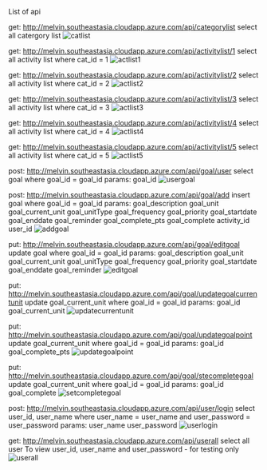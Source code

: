 List of api

get:
http://melvin.southeastasia.cloudapp.azure.com/api/categorylist
select all catergory list
![catlist](https://raw.githubusercontent.com/melzzkwok/goal/my-edit/screenshot/categorylist.PNG)

get: 
http://melvin.southeastasia.cloudapp.azure.com/api/activitylist/1
select all activity list where cat_id = 1
![actlist1](https://raw.githubusercontent.com/melzzkwok/goal/my-edit/screenshot/activitylist1.PNG)

get: 
http://melvin.southeastasia.cloudapp.azure.com/api/activitylist/2
select all activity list where cat_id = 2
![actlist2](https://raw.githubusercontent.com/melzzkwok/goal/my-edit/screenshot/activitylist2.PNG)

get:
http://melvin.southeastasia.cloudapp.azure.com/api/activitylist/3
select all activity list where cat_id = 3
![actlist3](https://raw.githubusercontent.com/melzzkwok/goal/my-edit/screenshot/activitylist3.PNG)

get: 
http://melvin.southeastasia.cloudapp.azure.com/api/activitylist/4
select all activity list where cat_id = 4
![actlist4](https://raw.githubusercontent.com/melzzkwok/goal/my-edit/screenshot/activitylist4.PNG)

get: 
http://melvin.southeastasia.cloudapp.azure.com/api/activitylist/5
select all activity list where cat_id = 5
![actlist5](https://raw.githubusercontent.com/melzzkwok/goal/my-edit/screenshot/activitylist5.PNG)

post: 
http://melvin.southeastasia.cloudapp.azure.com/api/goal/user
select goal where goal_id = goal_id
params: goal_id
![usergoal](https://raw.githubusercontent.com/melzzkwok/goal/my-edit/screenshot/usergoal.PNG)

post: 
http://melvin.southeastasia.cloudapp.azure.com/api/goal/add
insert goal where goal_id = goal_id
params: goal_description
        goal_unit
        goal_current_unit
        goal_unitType
        goal_frequency
        goal_priority
        goal_startdate
        goal_enddate
        goal_reminder
        goal_complete_pts
        goal_complete
        activity_id
        user_id
![addgoal](https://raw.githubusercontent.com/melzzkwok/goal/my-edit/screenshot/addgoal.PNG)
        
put: 
http://melvin.southeastasia.cloudapp.azure.com/api/goal/editgoal
update goal where goal_id = goal_id
params: goal_description
        goal_unit
        goal_current_unit
        goal_unitType
        goal_frequency
        goal_priority
        goal_startdate
        goal_enddate
        goal_reminder
![editgoal](https://raw.githubusercontent.com/melzzkwok/goal/my-edit/screenshot/editgoal.PNG)

put: 
http://melvin.southeastasia.cloudapp.azure.com/api/goal/updategoalcurrentunit
update goal_current_unit where goal_id = goal_id
params: goal_id
        goal_current_unit
![updatecurrentunit](https://raw.githubusercontent.com/melzzkwok/goal/my-edit/screenshot/updatecurrentunit.PNG)

put: 
http://melvin.southeastasia.cloudapp.azure.com/api/goal/updategoalpoint
update goal_current_unit where goal_id = goal_id
params: goal_id
        goal_complete_pts
![updategoalpoint](https://raw.githubusercontent.com/melzzkwok/goal/my-edit/screenshot/updategoalpoint.PNG)
 
put: 
http://melvin.southeastasia.cloudapp.azure.com/api/goal/stecompletegoal
update goal_current_unit where goal_id = goal_id
params: goal_id
        goal_complete
![setcompletegoal](https://raw.githubusercontent.com/melzzkwok/goal/my-edit/screenshot/setcompletegoal.PNG)

post: 
http://melvin.southeastasia.cloudapp.azure.com/api/user/login
select user_id, user_name where user_name = user_name and user_password = user_password
params: user_name
        user_password
![userlogin](https://raw.githubusercontent.com/melzzkwok/goal/my-edit/screenshot/userlogin.PNG)

get: 
http://melvin.southeastasia.cloudapp.azure.com/api/userall
select all user 
To view user_id, user_name and user_password - for testing only
![userall](https://raw.githubusercontent.com/melzzkwok/goal/my-edit/screenshot/userall.PNG)
        

